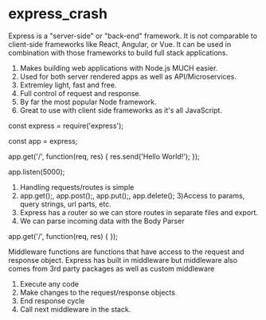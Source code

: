 # express_crash

<!-- What is Express -->
Express is a "server-side" or "back-end" framework. It is not comparable to client-side frameworks like React, Angular, or Vue.
It can be used in combination with those frameworks to build full stack applications.

<!-- Why Use Express -->
1) Makes building web applications with Node.js MUCH easier.
2) Used for both server rendered apps as well as API/Microservices.
3) Extremley light, fast and free.
4) Full control of request and response.
5) By far the most popular Node framework.
6) Great to use with client side frameworks as it's all JavaScript.

<!-- Basic Server Syntax -->

const express = require('express');

const app = express;

app.get('/', function(req, res) {
    res.send('Hello World!');
});

app.listen(5000);

<!-- Basic Route Handling -->
1) Handling requests/routes is simple
2) app.get();, app.post();, app.put();, app.delete();
3)Access to params, query strings, url parts, etc.
4) Express has a router so we can store routes in separate files and export.
5) We can parse incoming data with the Body Parser

app.get('/', function(req, res) {
    <!-- fetch from database -->
    <!-- load pages -->
    <!-- return JSON -->
    <!-- Full access to request & responses -->
});

<!-- Express Middleware -->
Middleware functions are functions that have access to the request and response object. Express has built in middleware
but middleware also comes from 3rd party packages as well as custom middleware

1) Execute any code
2) Make changes to the request/response objects
3) End response cycle
4) Call next middleware in the stack.